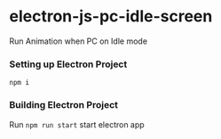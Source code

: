 # electron-js-pc-idle-screen
Run  Animation when  PC  on Idle mode

### Setting up Electron Project

```shell
npm i
```


### Building Electron  Project

Run `npm run start` start electron app 
